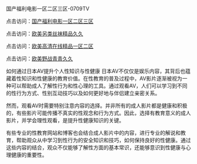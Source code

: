 
国产福利电影一区二区三区-0709TV

点击访问：<a href="https://heiliaowzu4ur.pages.dev">国产福利电影一区二区三区</a>

点击访问：<a href="https://heiliaoll4qsx.pages.dev">欧美另类丝袜精品久久</a>

点击访问：<a href="https://heiliaoow5kzm.pages.dev">欧美高清在线精品一区二区</a>

点击访问：<a href="https://heiliaoga6s9v.pages.dev">欧美野战青青久久</a>

如何通过日本AV提升个人性知识与性健康
日本AV不仅仅是娱乐内容，其背后也蕴藏着性知识和性健康的教育价值。在性教育的普及过程中，AV影片逐渐被视为一种可以帮助成人了解性行为和性心理的工具。通过观看AV，人们可以学习到不同的性行为方式、性别互动技巧以及如何更好地与伴侣建立亲密关系。

然而，观看AV时需要特别注意内容的选择。并非所有的成人影片都是健康和积极的，有些影片可能传播不真实的性观念和行为方式。因此，选择有教育意义的成人影片，并学会理性观看，是提升性健康知识的关键。

有些专业的性教育网站和博客也会结合成人影片中的内容，进行专业的解说和教育，帮助观众从中学习到性行为的安全知识和技巧，如何保持良好的性健康。通过这些内容的结合，观众不仅能够了解性方面的基本常识，还能够意识到性健康与心理健康的重要性。

<span style="display:none;">[Canonical link]( https://github.com/ki20250709/10234 ）</span>
